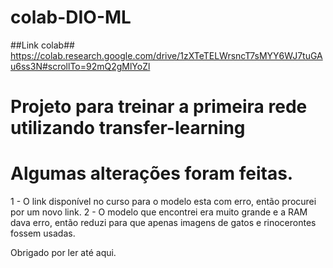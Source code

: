# colab-DIO-ML

##Link colab##
https://colab.research.google.com/drive/1zXTeTELWrsncT7sMYY6WJ7tuGAu6ss3N#scrollTo=92mQ2gMlYoZl

# Projeto para treinar a primeira rede utilizando transfer-learning

# Algumas alterações foram feitas.
 1 - O link disponível no curso para o modelo esta com erro, então procurei por um novo link.
 2 - O modelo que encontrei era muito grande e a RAM dava erro, então reduzi para que apenas imagens de gatos e rinocerontes fossem usadas.

Obrigado por ler até aqui.
